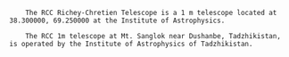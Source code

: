 
        The RCC Richey-Chretien Telescope is a 1 m telescope located at 38.300000, 69.250000 at the Institute of Astrophysics.
        
        The RCC 1m telescope at Mt. Sanglok near Dushanbe, Tadzhikistan, is operated by the Institute of Astrophysics of Tadzhikistan.
        